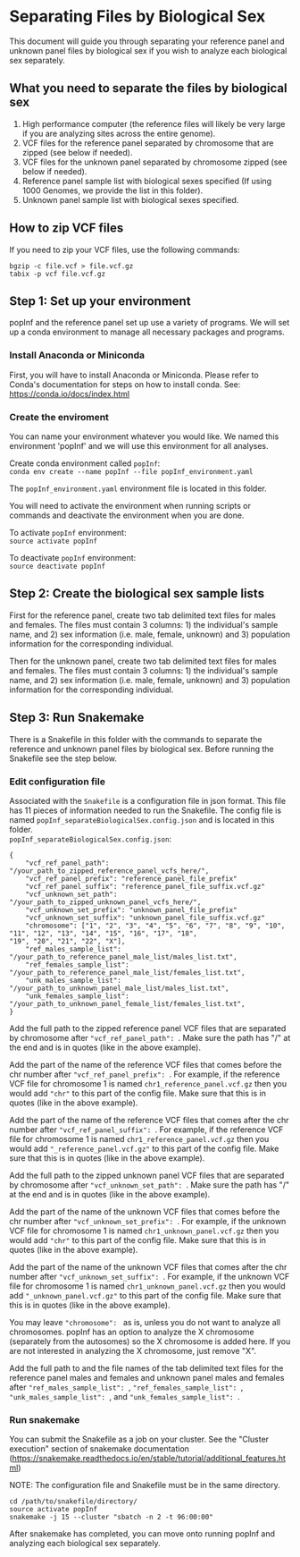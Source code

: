 # Separating Files by Biological Sex
This document will guide you through separating your reference panel and unknown panel files by biological sex if you wish to analyze each biological sex separately.

## What you need to separate the files by biological sex
1. High performance computer (the reference files will likely be very large if you are analyzing sites across the entire genome).
2. VCF files for the reference panel separated by chromosome that are zipped (see below if needed).
3. VCF files for the unknown panel separated by chromosome zipped (see below if needed).
3. Reference panel sample list with biological sexes specified (If using 1000 Genomes, we provide the list in this folder).
4. Unknown panel sample list with biological sexes specified.

## How to zip VCF files
If you need to zip your VCF files, use the following commands:
```
bgzip -c file.vcf > file.vcf.gz
tabix -p vcf file.vcf.gz
```

## Step 1: Set up your environment 
popInf and the reference panel set up use a variety of programs. We will set up a conda environment to manage all necessary packages and programs. 

### Install Anaconda or Miniconda
First, you will have to install Anaconda or Miniconda. Please refer to Conda's documentation for steps on how to install conda. See: https://conda.io/docs/index.html

### Create the enviroment
You can name your environment whatever you would like. We named this environment 'popInf' and we will use this environment for all analyses. 

Create conda environment called `popInf`: \
`conda env create --name popInf --file popInf_environment.yaml`

The `popInf_environment.yaml` environment file is located in this folder.

You will need to activate the environment when running scripts or commands and deactivate the environment when you are done. 

To activate `popInf` environment: \
`source activate popInf` 

To deactivate `popInf` environment: \
`source deactivate popInf`

## Step 2: Create the biological sex sample lists
First for the reference panel, create two tab delimited text files for males and females. The files must contain 3 columns: 1) the individual's sample name, and 2) sex information (i.e. male, female, unknown) and 3) population information for the corresponding individual.

Then for the unknown panel, create two tab delimited text files for males and females. The files must contain 3 columns: 1) the individual's sample name, and 2) sex information (i.e. male, female, unknown) and 3) population information for the corresponding individual.

## Step 3: Run Snakemake
There is a Snakefile in this folder with the commands to separate the reference and unknown panel files by biological sex. Before running the Snakefile see the step below.

### Edit configuration file
Associated with the `Snakefile` is a configuration file in json format. This file has 11 pieces of information needed to run the Snakefile.
The config file is named `popInf_separateBiologicalSex.config.json` and is located in this folder. \
`popInf_separateBiologicalSex.config.json`:

```
{
	"vcf_ref_panel_path": "/your_path_to_zipped_reference_panel_vcfs_here/",
	"vcf_ref_panel_prefix": "reference_panel_file_prefix"
	"vcf_ref_panel_suffix": "reference_panel_file_suffix.vcf.gz"
	"vcf_unknown_set_path": "/your_path_to_zipped_unknown_panel_vcfs_here/",
	"vcf_unknown_set_prefix": "unknown_panel_file_prefix"
	"vcf_unknown_set_suffix": "unknown_panel_file_suffix.vcf.gz"
	"chromosome": ["1", "2", "3", "4", "5", "6", "7", "8", "9", "10", "11", "12", "13", "14", "15", "16", "17", "18", 	                 "19", "20", "21", "22", "X"],
	"ref_males_sample_list": "/your_path_to_reference_panel_male_list/males_list.txt",
	"ref_females_sample_list": "/your_path_to_reference_panel_male_list/females_list.txt",
	"unk_males_sample_list": "/your_path_to_unknown_panel_male_list/males_list.txt",
	"unk_females_sample_list": "/your_path_to_unknown_panel_female_list/females_list.txt",
}

```
Add the full path to the zipped reference panel VCF files that are separated by chromosome after `"vcf_ref_panel_path": `. Make sure the path has "/" at the end and is in quotes (like in the above example).

Add the part of the name of the reference VCF files that comes before the chr number after `"vcf_ref_panel_prefix": `. For example, if the reference VCF file for chromosome 1 is named `chr1_reference_panel.vcf.gz` then you would add `"chr"` to this part of the config file. Make sure that this is in quotes (like in the above example).

Add the part of the name of the reference VCF files that comes after the chr number after `"vcf_ref_panel_suffix": `. For example, if the reference VCF file for chromosome 1 is named `chr1_reference_panel.vcf.gz` then you would add `"_reference_panel.vcf.gz"` to this part of the config file. Make sure that this is in quotes (like in the above example).

Add the full path to the zipped unknown panel VCF files that are separated by chromosome after `"vcf_unknown_set_path": `. Make sure the path has "/" at the end and is in quotes (like in the above example).

Add the part of the name of the unknown VCF files that comes before the chr number after `"vcf_unknown_set_prefix": `. For example, if the unknown VCF file for chromosome 1 is named `chr1_unknown_panel.vcf.gz` then you would add `"chr"` to this part of the config file. Make sure that this is in quotes (like in the above example).

Add the part of the name of the unknown VCF files that comes after the chr number after `"vcf_unknown_set_suffix": `. For example, if the unknown VCF file for chromosome 1 is named `chr1_unknown_panel.vcf.gz` then you would add `"_unknown_panel.vcf.gz"` to this part of the config file. Make sure that this is in quotes (like in the above example).

You may leave `"chromosome": ` as is, unless you do not want to analyze all chromosomes. popInf has an option to analyze the X chromosome (separately from the autosomes) so the X chromosome is added here. If you are not interested in analyzing the X chromosome, just remove "X".

Add the full path to and the file names of the tab delimited text files for the reference panel males and females and unknown panel males and females after `"ref_males_sample_list": `, `"ref_females_sample_list": `, `"unk_males_sample_list": `, and `"unk_females_sample_list": `.

### Run snakemake
You can submit the Snakefile as a job on your cluster. See the "Cluster execution" section of snakemake documentation (https://snakemake.readthedocs.io/en/stable/tutorial/additional_features.html)

NOTE: The configuration file and Snakefile must be in the same directory.

```
cd /path/to/snakefile/directory/
source activate popInf
snakemake -j 15 --cluster "sbatch -n 2 -t 96:00:00"
```
After snakemake has completed, you can move onto running popInf and analyzing each biological sex separately.
